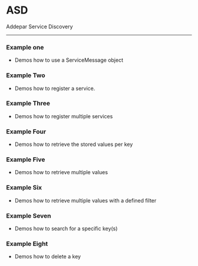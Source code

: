 # ASD
Addepar Service Discovery

---

### Example one
 * Demos how to use a ServiceMessage object


 ### Example Two
 * Demos how to register a service.


### Example Three
 * Demos how to register multiple services


### Example Four
 * Demos how to retrieve the stored values per key

### Example Five
 * Demos how to retrieve multiple values

### Example Six
  * Demos how to retrieve multiple values with a defined filter

###  Example Seven
 * Demos how to search for a specific key(s) 

### Example Eight
 * Demos how to delete a key

